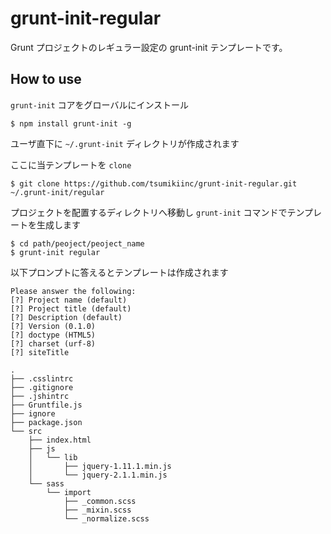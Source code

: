 # grunt-init-regular

Grunt プロジェクトのレギュラー設定の grunt-init テンプレートです。

## How to use

`grunt-init` コアをグローバルにインストール
```
$ npm install grunt-init -g
```
ユーザ直下に `~/.grunt-init` ディレクトリが作成されます

ここに当テンプレートを `clone`

```
$ git clone https://github.com/tsumikiinc/grunt-init-regular.git ~/.grunt-init/regular
```

プロジェクトを配置するディレクトリへ移動し `grunt-init` コマンドでテンプレートを生成します

```
$ cd path/peoject/peoject_name
$ grunt-init regular
```
以下プロンプトに答えるとテンプレートは作成されます

```
Please answer the following:
[?] Project name (default) 
[?] Project title (default) 
[?] Description (default) 
[?] Version (0.1.0) 
[?] doctype (HTML5) 
[?] charset (urf-8) 
[?] siteTitle 
```

```
.
├── .csslintrc
├── .gitignore
├── .jshintrc
├── Gruntfile.js
├── ignore
├── package.json
└── src
    ├── index.html
    ├── js
    │   └── lib
    │       ├── jquery-1.11.1.min.js
    │       └── jquery-2.1.1.min.js
    └── sass
        └── import
            ├── _common.scss
            ├── _mixin.scss
            └── _normalize.scss
```
